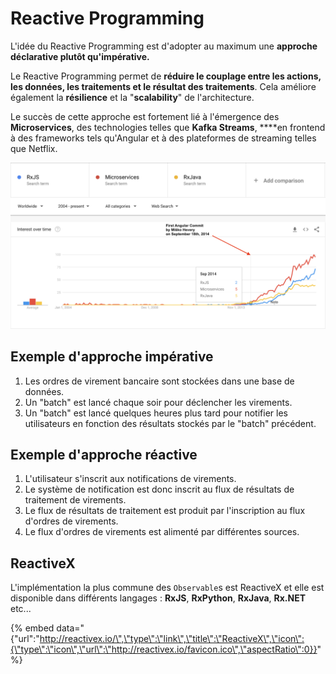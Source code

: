 # Reactive Programming

L'idée du Reactive Programming est d'adopter au maximum une **approche déclarative plutôt qu'impérative.**

Le Reactive Programming permet de **réduire le couplage entre les actions, les données, les traitements et le résultat des traitements**. Cela améliore également la **résilience** et la "**scalability**" de l'architecture.

Le succès de cette approche est fortement lié à l'émergence des **Microservices**, des technologies telles que **Kafka Streams**, ****en frontend à des frameworks tels qu'Angular et à des plateformes de streaming telles que Netflix.

![Reactive Programming Trends](../../.gitbook/assets/reactive-programming-trends.png)



## Exemple d'approche impérative

1. Les ordres de virement bancaire sont stockées dans une base de données.
2.  Un "batch" est lancé chaque soir pour déclencher les virements.
3. Un "batch" est lancé quelques heures plus tard pour notifier les utilisateurs en fonction des résultats stockés par le "batch" précédent.

## Exemple d'approche réactive

1. L'utilisateur s'inscrit aux notifications de virements.
2. Le système de notification est donc inscrit au flux de résultats de traitement de virements.
3. Le flux de résultats de traitement est produit par l'inscription au flux d'ordres de virements.
4. Le flux d'ordres de virements est alimenté par différentes sources.

## ReactiveX

L'implémentation la plus commune des `Observable`s est ReactiveX et elle est disponible dans différents langages : **RxJS**, **RxPython**, **RxJava**, **Rx.NET** etc...

{% embed data="{\"url\":\"http://reactivex.io/\",\"type\":\"link\",\"title\":\"ReactiveX\",\"icon\":{\"type\":\"icon\",\"url\":\"http://reactivex.io/favicon.ico\",\"aspectRatio\":0}}" %}

## 

